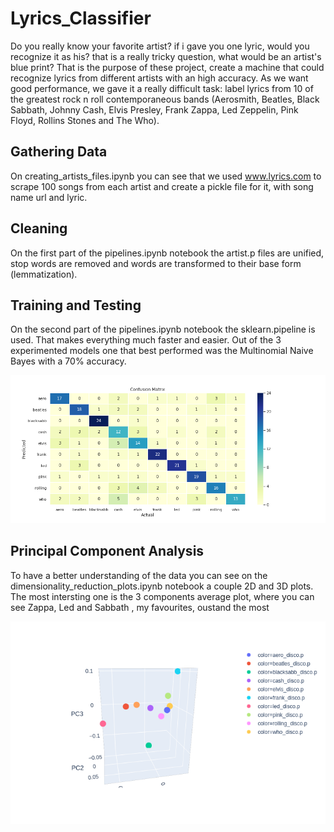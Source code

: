# Lyrics_Classifier
Do you really know your favorite artist? if i gave you one lyric, would you recognize it as his? that is a really tricky question, what would be an artist's blue print? 
That is the purpose of these project, create a machine that could recognize lyrics from different artists with an high accuracy. 
As we want good performance, we gave it a really difficult task: label lyrics from 10 of the greatest rock n roll contemporaneous bands (Aerosmith, Beatles, Black Sabbath, Johnny Cash, Elvis Presley, Frank Zappa, Led Zeppelin, Pink Floyd, Rollins Stones and The Who).

## Gathering Data
On creating_artists_files.ipynb you can see that we used www.lyrics.com to scrape 100 songs from each artist and create a pickle file for it, with song name url and lyric.

## Cleaning 
On the first part of the pipelines.ipynb notebook the artist.p files are unified, stop words are removed and words are transformed to their base form (lemmatization).

## Training and Testing
On the second part of the pipelines.ipynb notebook the sklearn.pipeline is used. That makes everything much faster and easier. 
Out of the 3 experimented models one that best performed was the Multinomial Naive Bayes with a 70% accuracy.

![alt text](./images/Confusion_matrix_NB.png)

## Principal Component Analysis
To have a better understanding of the data you can see on the dimensionality_reduction_plots.ipynb notebook a couple 2D and 3D plots.
The most intersting one is the 3 components average plot, where you can see Zappa, Led and Sabbath , my favourites, oustand the most

![alt text](./images/3dmean.png)